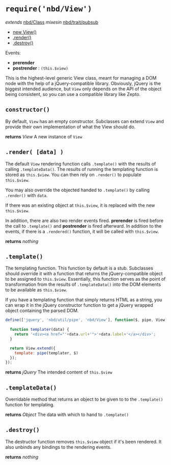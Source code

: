 # `require('nbd/View')`
  *extends* [nbd/Class](Class.md)
  *mixesin* [nbd/trait/pubsub](../trait/pubsub.md)

* [new View()](#constructor-)
* [.render()](#render-data-)
* [.destroy()](#destroy-)

Events:
* __prerender__
* __postrender__ : `(this.$view)`

This is the highest-level generic View class, meant for managing a DOM node with the help of a jQuery-compatible library. Obviously, jQuery is the biggest intended audience, but `View` only depends on the API of the object being consistent, so you can use a compatible library like Zepto.

## `constructor()`

By default, `View` has an empty constructor. Subclasses can extend `View` and provide their own implementation of what the View should do.

**returns** *View* A new instance of `View`

## `.render( [data] )`

The default `View` rendering function calls `.template()` with the results of calling `.templateData()`. The results of running the templating function is stored as `this.$view`. You can then rely on `.render()` to populate `this.$view`.

You may also override the objected handed to `.template()` by calling `.render()` with `data`.

If there was an existing object at `this.$view`, it is replaced with the new `this.$view`.

In addition, there are also two render events fired. **prerender** is fired before the call to `.template()` and **postrender** is fired afterward. In addition to the events, if there is a `.rendered()` function, it will be called with `this.$view`.

**returns** *nothing*

## `.template()`

The templating function. This function by default is a stub. Subclasses should override it with a function that returns the jQuery-compatible object to be assigned to `this.$view`. Essentially, this function serves as the point of transformation from the results of `.templateData()` into the DOM elements to be available as `this.$view`.

If you have a templating function that simply returns HTML as a string, you can wrap it in the jQuery constructor function to get a jQuery wrapped object containing the parsed DOM.

```js
define(['jquery', 'nbd/util/pipe', 'nbd/View'], function($, pipe, View) {
  
  function templater(data) {
    return '<div><a href="'+data.url+'">'+data.label+'</a></div>';
  }

  return View.extend({
    template: pipe(templater, $)
  });
});
```

**returns** *jQuery* The intended content of `this.$view`

## `.templateData()`

Overridable method that returns an object to be given to to the `.template()` function for templating.

**returns** *Object* The data with which to hand to `.template()`

## `.destroy()`

The destructor function removes `this.$view` object if it's been rendered. It also unbinds any bindings to the rendering events.

**returns** *nothing*
